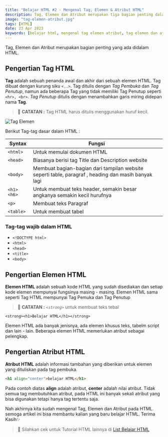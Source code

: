 ```yaml
---
title: "Belajar HTML #2 - Mengenal Tag, Elemen & Atribut HTML"
description: Tag, Elemen dan Atribut merupakan tiga bagian penting dalam HTML.
image: "tag-elemen-atribut.jpg"
tags: [HTML]
date: 23 Apr 2023
keywords: [belajar html, mengenal tag elemen atribut, tag elemen dan atribut pada html]
---
```


Tag, Elemen dan Atribut merupakan bagian penting yang ada didalam HTML.

## Pengertian Tag HTML

**Tag** adalah sebuah penanda awal dan akhir dari sebuah elemen HTML. Tag dibuat dengan kurung siku `<..>`. Tag ditulis dengan _Tag Pembuka_ dan _Tag Penutup_, namun ada beberapa Tag yang tidak memiliki Tag Penutup seperti `<hr>, <br>`. _Tag Penutup_ ditulis dengan menambahkan garis miring didepan nama **Tag**.

> 📝 **CATATAN :** Tag HTML harus ditulis menggunakan huruf kecil.

![Tag Elemen](/images/tag-html.jpg)

Berikut Tag-tag dasar dalam HTML :

| Syntax      | Fungsi                                                                                              |
| ----------- | --------------------------------------------------------------------------------------------------- |
| `<html>`    | Untuk memulai dokumen HTML                                                                          |
| `<head>`    | Biasanya berisi tag Title dan Description website                                                   |
| `<body>`    | Membuat bagian-bagian dari tampilan website seperti table, paragraf , heading dan masih banyak lagi |
| `<h1> <h6>` | Untuk membuat teks header, semakin besar angkanya semakin kecil hurufnya                            |
| `<p>`       | Membuat teks Paragraf                                                                               |
| `<table>`   | Untuk membuat tabel                                                                                 |

### Tag-tag wajib dalam HTML

-  `<!DOCTYPE html>`
-  `<html>`
-  `<head>`
-  `<title>`
-  `<body>`

## Pengertian Elemen HTML

**Elemen HTML** adalah sebuah kode HTML yang sudah disediakan dan setiap kode elemen mempunyai fungsinya masing - masing. Elemen HTML sama seperti Tag HTML mempunyai Tag Pemuka dan Tag Penutup

> 📝 **CATATAN :** _`<strong>`_ untuk membuat teks tebal

```
<strong><h1>Belajar HTML</h1></strong>
```

Elemen HTML ada banyak jenisnya, ada elemen khusus teks, tabelm script dan lain - lain. Beberapa elemen HTML memerlukan atribut sebagai pelengkap.

## Pengertian Atribut HTML

**Atribut HTML** adalah informasi tambahan yang diberikan untuk elemen yang dituliskan pada tag pembuka.

```html
<h1 align="center">belajar HTML</h1>
```

Pada contoh diatas **align** adalah atribut, **center** adalah nilai atribut. Tidak semua tag membutuhkan atribut, pada HTML ini banyak sekali atribut yang bisa digunakan tetapi hanya tag tertentu saja.

Nah akhirnya kita sudah mengenal Tag, Elemen dan Atribut pada HTML. semoga artikel ini bisa membantu kalian yang baru belajar HTML. Terima Kasih✨

> 📖 Silahkan cek untuk Tutorial HTML lainnya di <a class="text-blue-500" href="/tutorial/html">List Belajar HTML</a>

